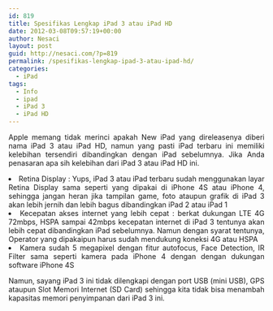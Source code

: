 ```yaml
---
id: 819
title: Spesifikas Lengkap iPad 3 atau iPad HD
date: 2012-03-08T09:57:19+00:00
author: Nesaci
layout: post
guid: http://nesaci.com/?p=819
permalink: /spesifikas-lengkap-ipad-3-atau-ipad-hd/
categories:
  - iPad
tags:
  - Info
  - ipad
  - iPad 3
  - iPad HD
---
```

<p style="text-align: justify;">
  Apple memang tidak merinci apakah New iPad yang direleasenya diberi nama iPad 3 atau iPad HD, namun yang pasti iPad terbaru ini memiliki kelebihan tersendiri dibandingkan dengan iPad sebelumnya. Jika Anda penasaran apa sih kelebihan dari iPad 3 atau iPad HD ini.
</p>

<li style="text-align: justify;">
  Retina Display : Yups, iPad 3 atau iPad terbaru sudah menggunakan layar Retina Display sama seperti yang dipakai di iPhone 4S atau iPhone 4, sehingga jangan heran jika tampilan game, foto ataupun grafik di iPad 3 akan lebih jernih dan lebih bagus dibandingkan iPad 2 atau iPad 1
</li>
<li style="text-align: justify;">
  Kecepatan akses internet yang lebih cepat : berkat dukungan LTE 4G 72mbps, HSPA sampai 42mbps kecepatan internet di iPad 3 tentunya akan lebih cepat dibandingkan iPad sebelumnya. Namun dengan syarat tentunya, Operator yang dipakaipun harus sudah mendukung koneksi 4G atau HSPA
</li>
<li style="text-align: justify;">
  Kamera sudah 5 megapixel dengan fitur autofocus, Face Detection, IR Filter sama seperti kamera pada iPhone 4 dengan dengan dukungan software iPhone 4S
</li>

<p style="text-align: justify;">
  Namun, sayang iPad 3 ini tidak dilengkapi dengan port USB (mini USB), GPS ataupun Slot Memori Internet (SD Card) sehingga kita tidak bisa menambah kapasitas memori penyimpanan dari iPad 3 ini.
</p>